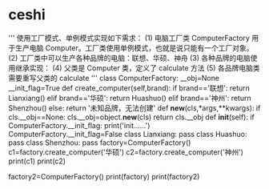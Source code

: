# ceshi
'''
使用工厂模式、单例模式实现如下需求：
(1) 电脑工厂类 ComputerFactory 用于生产电脑 Computer。工厂类使用单例模式，也就是说只能有一个工厂对象。
(2) 工厂类中可以生产各种品牌的电脑：联想、华硕、神舟
(3) 各种品牌的电脑使用继承实现：
(4) 父类是 Computer 类，定义了 calculate 方法
(5) 各品牌电脑类需要重写父类的 calculate
'''
class ComputerFactory:
    __obj=None
    __init_flag=True
    def create_computer(self,brand):
        if brand=='联想':
            return Lianxiang()
        elif brand=='华硕':
            return Huashuo()
        elif brand=='神州':
            return Shenzhou()
        else:
            return '未知品牌，无法创建'
    def __new__(cls,*args,**kwargs):
        if cls.__obj==None:
            cls.__obj=object.__new__(cls)
        return cls.__obj
    def __init__(self):
        if ComputerFactory.__init_flag:
            print('init......')
            ComputerFactory.__init_flag=False
class Lianxiang:
    pass
class Huashuo:
    pass
class Shenzhou:
    pass
factory=ComputerFactory()
c1=factory.create_computer('华硕')
c2=factory.create_computer('神州')
print(c1)
print(c2)

factory2=ComputerFactory()
print(factory)
print(factory2)
